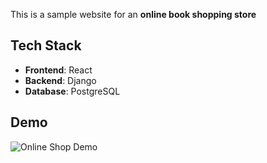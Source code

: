 This is a sample website for an **online book shopping store**
## Tech Stack
- **Frontend**: React
- **Backend**: Django
- **Database**: PostgreSQL

## Demo
![Online Shop Demo](./demo.gif)
